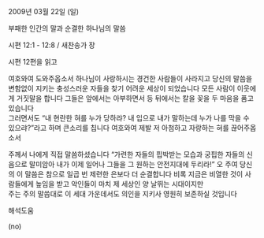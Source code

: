 2009년 03월 22일 (일)

부패한 인간의 말과 순결한 하나님의 말씀



시편 12:1 - 12:8 / 새찬송가  장

시편 12편을 읽고

여호와여 도와주옵소서
하나님이 사랑하시는 경건한 사람들이 사라지고 
당신의 말씀을 변함없이 지키는 충성스러운 자들을 찾기 어려운 세상이 되었습니다 
모든 사람이 이웃에게 거짓말을 합니다 
그들은 앞에서는 아부하면서 등 뒤에서는 칼을 꽂을 두 마음을 품고 있습니다  
그러면서도 “내 현란한 혀를 누가 당하랴? 
내 입으로 내가 말하는데 누가 나를 막을 수 있으랴?”라고 하며 큰소리를 칩니다 
여호와여 제발 저 아첨하고 자랑하는 혀를 끊어주옵소서 

주께서 나에게 직접 말씀하셨습니다 
“가련한 자들의 핍박받는 모습과 궁핍한 자들의 신음으로 말미암아 
내가 이제 일어나 그들을 그 원하는 안전지대에 두리라!”
오 주여 당신의 이 말씀은 참으로 일곱 번 제련한 은보다 더 순결합니다 
비록 지금은 비열한 것이 사람들에게 높임을 받고 
악인들이 마치 제 세상인 양 날뛰는 시대이지만   
주는 주의 말씀대로 이 세대 가운데서도 
의인을 지키사 영원히 보존하실 것입니다

해석도움





(no)